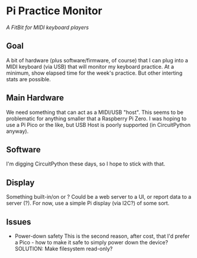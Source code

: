# Pi Practice Monitor
*A FitBit for MIDI keyboard players*

## Goal
A bit of hardware (plus software/firmware, of course) that I can plug into a
MIDI keyboard (via USB) that will monitor my keyboard practice. At a minimum, show
elapsed time for the week's practice. But other interting stats are possible.

## Main Hardware
We need something that can act as a MIDI/USB "host". This seems to be problematic
for anything smaller that a Raspberry Pi Zero. I was hoping to use a Pi Pico or the like,
but USB Host is poorly supported (in CircuitPython anyway).

## Software
I'm digging CircuitPython these days, so I hope to stick with that.

## Display
Something built-in/on or ? Could be a web server to a UI, or report data to a server (?).
For now, use a simple Pi display (via I2C?) of some sort.

## Issues
* Power-down safety
 This is the second reason, after cost, that I'd prefer a Pico - how to make it safe to 
 simply power down the device? SOLUTION: Make filesystem read-only?

